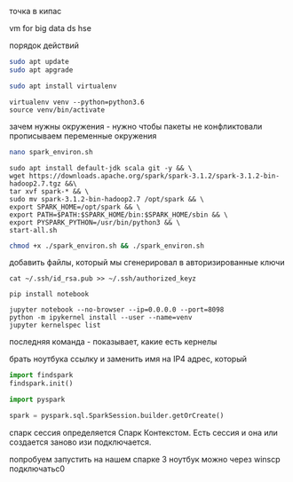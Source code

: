 точка в кипас

vm for big data ds hse


порядок действий

```bash
sudo apt update
sudo apt apgrade
```

```bash
sudo apt install virtualenv
```

```
virtualenv venv --python=python3.6
source venv/bin/activate
```

зачем нужны окружения - нужно чтобы пакеты не конфликтовали
прописываем переменные окружения

```bash
nano spark_environ.sh
```

```
sudo apt install default-jdk scala git -y && \
wget https://downloads.apache.org/spark/spark-3.1.2/spark-3.1.2-bin-hadoop2.7.tgz &&\
tar xvf spark-* && \
sudo mv spark-3.1.2-bin-hadoop2.7 /opt/spark && \
export SPARK_HOME=/opt/spark && \
export PATH=$PATH:$SPARK_HOME/bin:$SPARK_HOME/sbin && \
export PYSPARK_PYTHON=/usr/bin/python3 && \
start-all.sh
```

```bash
chmod +x ./spark_environ.sh && ./spark_environ.sh
```

добавить файлы, который мы сгенерировал в авторизированные ключи
```
cat ~/.ssh/id_rsa.pub >> ~/.ssh/authorized_keyz
```

```
pip install notebook

jupyter notebook --no-browser --ip=0.0.0.0 --port=8098
python -m ipykernel install --user --name=venv
jupyter kernelspec list
```

последняя команда - показывает, какие есть кернелы

брать ноутбука ссылку и заменить имя на IP4 адрес, который 


```python
import findspark
findspark.init()

import pyspark

spark = pyspark.sql.SparkSession.builder.getOrCreate()
```

спарк сессия определяется Спарк Контекстом.
Есть сессия и она или создается заново изи подключается.

попробуем запустить на нашем спарке 3 ноутбук
можно через winscp подключатьс0